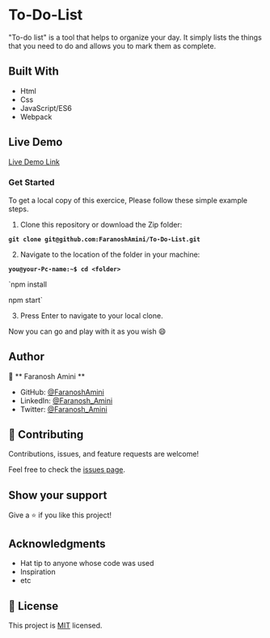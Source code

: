 # To-Do-List

"To-do list" is a tool that helps to organize your day. It simply lists the things that you need to do and allows you to mark them as complete.

## Built With

- Html
- Css
- JavaScript/ES6
- Webpack

## Live Demo
[Live Demo Link](https://faranosh-amini-to-do-list.netlify.app/)

### Get Started

To get a local copy of this exercice, Please follow these simple example steps.

1. Clone this repository or download the Zip folder:

**`git clone git@github.com:FaranoshAmini/To-Do-List.git`**


2. Navigate to the location of the folder in your machine:

**`you@your-Pc-name:~$ cd <folder>`**


`npm install

  npm start`

3. Press Enter to navigate to your local clone.

Now you can go and play with it as you wish :smile:

## Author

👤 ** Faranosh Amini **

- GitHub: [@FaranoshAmini](https://github.com/FaranoshAmini)
- LinkedIn: [@Faranosh_Amini](https://www.linkedin.com/in/faranosh-amini-9b925b23a/)
- Twitter: [@Faranosh_Amini](https://twitter.com/Faranosh_Amini)

## 🤝 Contributing

Contributions, issues, and feature requests are welcome!

Feel free to check the [issues page](../../issues/).

## Show your support

Give a ⭐️ if you like this project!

## Acknowledgments

- Hat tip to anyone whose code was used
- Inspiration
- etc

## 📝 License

This project is [MIT](./MIT.md) licensed.
